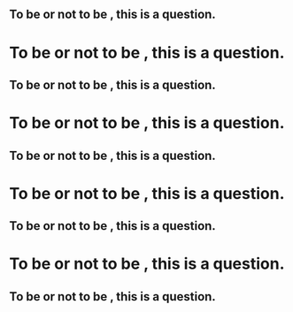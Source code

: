 
## To be or not to be , this is a question.
# To be or not to be , this is a question.
## To be or not to be , this is a question.
# To be or not to be , this is a question.
## To be or not to be , this is a question.
# To be or not to be , this is a question.
## To be or not to be , this is a question.
# To be or not to be , this is a question.
## To be or not to be , this is a question.